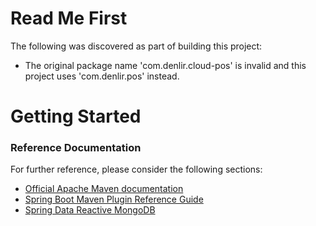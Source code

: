 # Read Me First
The following was discovered as part of building this project:

* The original package name 'com.denlir.cloud-pos' is invalid and this project uses 'com.denlir.pos' instead.

# Getting Started

### Reference Documentation
For further reference, please consider the following sections:

* [Official Apache Maven documentation](https://maven.apache.org/guides/index.html)
* [Spring Boot Maven Plugin Reference Guide](https://docs.spring.io/spring-boot/docs/2.2.5.RELEASE/maven-plugin/)
* [Spring Data Reactive MongoDB](https://docs.spring.io/spring-boot/docs/2.2.5.RELEASE/reference/htmlsingle/#boot-features-mongodb)

